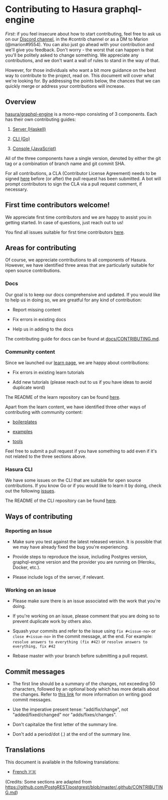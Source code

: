 # Contributing to Hasura graphql-engine

*First*: if you feel insecure about how to start contributing, feel free to ask us on our [Discord channel](https://discordapp.com/invite/hasura), in the #contrib channel or as a DM to Marion (@marion#9554). You can also just go ahead with your contribution and we'll give you feedback. Don't worry - the worst that can happen is that you'll be politely asked to change something. We appreciate any contributions, and we don't want a wall of rules to stand in the way of that. 

However, for those individuals who want a bit more guidance on the best way to contribute to the project, read on. This document will cover what we're looking for. By addressing the points below, the chances that we
can quickly merge or address your contributions will increase.

## Overview

[hasura/graphql-engine](https://github.com/hasura/graphql-engine) is a mono-repo
consisting of 3 components. Each has their own contributing guides:

1. [Server (Haskell)](server/CONTRIBUTING.md)

2. [CLI (Go)](cli/CONTRIBUTING.md)

3. [Console (JavaScript)](console/README.md#contributing-to-hasura-console)

All of the three components have a single version, denoted by either the git tag or a combination of branch name and git commit SHA.

For all contributions, a CLA (Contributor License Agreement) needs to be signed [here](https://cla-assistant.io/hasura/graphql-engine) before (or after) the pull request has been submitted. A bot will prompt contributors to sign the CLA via a pull request comment, if necessary.

## First time contributors welcome!

We appreciate first time contributors and we are happy to assist you in getting started. In case of questions, just reach out to us!

You find all issues suitable for first time contributors [here](https://github.com/hasura/graphql-engine/issues?q=is%3Aopen+is%3Aissue+label%3A%22good+first+issue%22).

## Areas for contributing

Of course, we appreciate contributions to all components of Hasura. However, we have identified three areas that are particularly suitable for open source contributions.

### Docs

Our goal is to keep our docs comprehensive and updated. If you would like to help us in doing so, we are greatful for any kind of contribution:

- Report missing content

- Fix errors in existing docs

- Help us in adding to the docs

The contributing guide for docs can be found at [docs/CONTRIBUTING.md](docs/CONTRIBUTING.md).


### Community content

Since we launched our [learn page](https://learn.hasura.io/), we are happy about contributions:

- Fix errors in existing learn tutorials

- Add new tutorials (please reach out to us if you have ideas to avoid duplicate word)

The README of the learn repository can be found [here](https://github.com/hasura/graphql-engine/tree/master/community/learn).

Apart from the learn content, we have identified three other ways of contributing with community content:

- [boilerplates](community/boilerplates)

- [examples](community/examples) 

- [tools](community/tools) 

Feel free to submit a pull request if you have something to add even if it's not related to the three sections above.

### Hasura CLI

We have some issues on the CLI that are suitable for open source contributions. If you know Go or if you would like to learn it by doing, check out the following [issues](https://github.com/hasura/graphql-engine/issues?q=is%3Aopen+is%3Aissue+label%3Ac%2Fcli+label%3A%22help+wanted%22).

The README of the CLI repository can be found [here](https://github.com/hasura/graphql-engine/tree/master/cli).

## Ways of contributing

### Reporting an Issue

- Make sure you test against the latest released version. It is possible that we may have already fixed the bug you're experiencing.

- Provide steps to reproduce the issue, including Postgres version,
  graphql-engine version and the provider you are running on (Heroku, Docker, etc.).

- Please include logs of the server, if relevant.

### Working on an issue

- Please make sure there is an issue associated with the work that you're doing.

- If you're working on an issue, please comment that you are doing so to prevent duplicate work by others also.

- Squash your commits and refer to the issue using `fix #<issue-no>` or `close
  #<issue-no>` in the commit message, at the end.
  For example: `resolve answers to everything (fix #42)` or `resolve answers to everything, fix #42`

- Rebase master with your branch before submitting a pull request.

## Commit messages

- The first line should be a summary of the changes, not exceeding 50
  characters, followed by an optional body which has more details about the
  changes. Refer to [this link](https://github.com/erlang/otp/wiki/writing-good-commit-messages)
  for more information on writing good commit messages.

- Use the imperative present tense: "add/fix/change", not "added/fixed/changed" nor "adds/fixes/changes".

- Don't capitalize the first letter of the summary line.

- Don't add a period/dot (.) at the end of the summary line.

## Translations

This document is available in the following translations:

- [French :fr:](translations/CONTRIBUTING.french.md)

(Credits: Some sections are adapted from https://github.com/PostgREST/postgrest/blob/master/.github/CONTRIBUTING.md)
